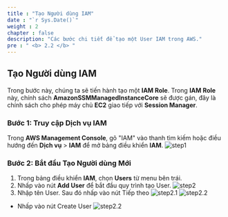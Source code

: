 ```yaml
---
title : "Tạo Người dùng IAM"
date : "`r Sys.Date()`"
weight : 2
chapter : false
description: "Các bước chi tiết để tạo một User IAM trong AWS."
pre : " <b> 2.2 </b> "
---
```


## Tạo Người dùng IAM

Trong bước này, chúng ta sẽ tiến hành tạo một **IAM Role**. Trong **IAM Role** này, chính sách **AmazonSSMManagedInstanceCore** sẽ được gán, đây là chính sách cho phép máy chủ **EC2** giao tiếp với **Session Manager**.

### Bước 1: Truy cập Dịch vụ IAM

Trong **AWS Management Console**, gõ "IAM" vào thanh tìm kiếm hoặc điều hướng đến **Dịch vụ** > **IAM** để mở bảng điều khiển **IAM**.
![step1](/images/2.prerequisite/iam/step1.png)

### Bước 2: Bắt đầu Tạo Người dùng Mới

1. Trong bảng điều khiển **IAM**, chọn **Users** từ menu bên trái.
2. Nhấp vào nút **Add User** để bắt đầu quy trình tạo User.
   ![step2](/images/2.prerequisite/iam-user/step2.png)
3. Nhập tên User. Sau đó nhấp vào nút Tiếp theo
   ![step2.1](/images/2.prerequisite/iam-user/step2.1.png)
   ![step2.2](/images/2.prerequisite/iam-user/step2.2.png)
- Nhấp vào nút Create User
  ![step2.2](/images/2.prerequisite/iam-user/step2.3.png)
